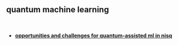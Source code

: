 ## quantum machine learning

<br>

* **[opportunities and challenges for quantum-assisted ml in nisq](https://iopscience.iop.org/article/10.1088/2058-9565/aab859)**


